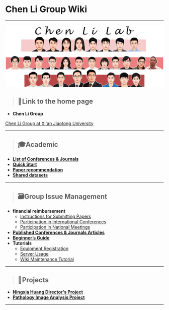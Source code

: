 # Chen Li Group Wiki

---

![image.png](pics/9cbc769e-4d99-480a-a8e6-cbee0e3d0bee.png)

> ## 🏢Link to the home page

- **Chen Li Group**


[Chen Li Group at Xi'an Jiaotong University](https://chenli.group/)

---

> ## 🎓**Academic**

- [**List of Conferences & Journals**](Academic/list_of_conf_jnl.md)
- [**Quick Start**](Academic/quick_start.md)
- [**Paper recommendation**](Academic/paper_rec.md)
- [**Shared datasets**](Academic/shared_datasets.md)

---

> ## 🗃️Group Issue Management

- **financial reimbursement**
    - [Instructions for Submitting Papers](Group_Issue_Management/Instructions_for_Submitting_Papers.md)
    - [Participation in International Conferences](Group_Issue_Management/Participation_in_International_Conferences.md)
    - [Participation in National Meetings](Group_Issue_Management/Participation_in_National_Meetings.md)
- [**Published Conferences & Journals Articles**](Group_Issue_Management/Published_Conferences_Journals_Articles.md)
- [**Beginner’s Guide**](Group_Issue_Management/Beginner_Guide.md)
- **Tutorials**
    - [Equipment Registration](Group_Issue_Management/Equipment_Registration.md)
    - [Server Usage](Group_Issue_Management/Server_Usage.md)
    - [Wiki Maintenance Tutorial](Group_Issue_Management/Wiki_Maintenance_Tutorial.md)

---

> ## 📁Projects

- [**Ningxia Huang Director's Project**](Projects/Ningxia_Huang_Director_Project.md)
- [**Pathology Image Analysis Project**](Projects/Pathology_Image_Analysis_Project.md)

---
